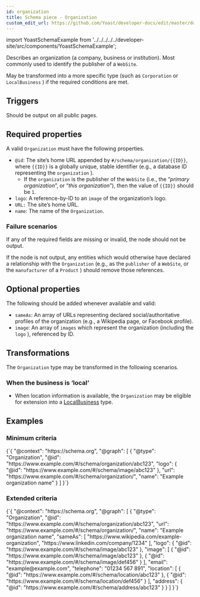```yaml
---
id: organization
title: Schema piece - Organization
custom_edit_url: https://github.com/Yoast/developer-docs/edit/master/docs/features/schema/pieces/organization.md
---
```

import YoastSchemaExample from '../../../../../developer-site/src/components/YoastSchemaExample';

Describes an organization (a company, business or institution). Most commonly used to identify the publisher of a `WebSite`.

May be transformed into a more specific type (such as  `Corporation` or `LocalBusiness` ) if the required conditions are met. 

## Triggers
Should be output on all public pages.

## Required properties
A valid `Organization` must have the following properties.

* `@id`: The site’s home URL appended by `#/schema/organization/{{ID}}`, where `{{ID}}` is a globally unique, stable identifier (e.g., a database ID representing the `organization` ).
	* If the `organization` is the publisher of the `WebSite` (i.e., the “*primary organization*”, or “*this organization*”), then the value of `{{ID}}` should be `1`.
* `logo`: A reference-by-ID to an `image` of the organization’s logo.
* `URL:` The site’s home URL.
* `name`: The name of the `Organization`.

### Failure scenarios
If any of the required fields are missing or invalid, the node should not be output.

If the node is not output, any entities which would otherwise have declared a relationship with the `Organization` (e.g., as the `publisher` of a `WebSite`, or the `manufacturer` of a `Product` ) should remove those references.

## Optional properties
The following should be added whenever available and valid:

* `sameAs`: An array of URLs representing declared social/authoritative profiles of the organization (e.g., a Wikipedia page, or Facebook profile).
* `image`: An array of `images` which represent the organization (including the `logo` ), referenced by ID.

## Transformations
The  `Organization` type may be transformed in the following scenarios.

### When the business is ‘local’
* When location information is available, the `Organization` may be eligible for extension into a [LocalBusiness](https://developer.yoast.com/features/schema/pieces/localbusiness/) type.

## Examples
### Minimum criteria

<YoastSchemaExample>
{`{
      "@context": "https://schema.org",
      "@graph": [
          {
              "@type": "Organization",
              "@id": "https://www.example.com/#/schema/organization/abc123",
              "logo": {
                  "@id": "https://www.example.com/#/schema/image/abc123"
              },
              "url": "https://www.example.com/#/schema/organization/",
              "name": "Example organization name"
          }
      ]
  }`}
</YoastSchemaExample>

### Extended criteria

<YoastSchemaExample>
{`{
      "@context": "https://schema.org",
      "@graph": [
          {
              "@type": "Organization",
              "@id": "https://www.example.com/#/schema/organization/abc123",
              "url": "https://www.example.com/#/schema/organization/",
              "name": "Example organization name",
              "sameAs": [
                  "https://www.wikipedia.com/example-organization",
                  "https://www.linkedin.com/company/1234"
              ],
              "logo": {
                  "@id": "https://www.example.com/#/schema/image/abc123"
              },
              "image": [
                  {
                      "@id": "https://www.example.com/#/schema/image/abc123"
                  },
                  {
                      "@id": "https://www.example.com/#/schema/image/def456"
                  }
              ],
              "email": "example@example.com",
              "telephone": "01234 567 891",
              "location": [
                  {
                      "@id": "https://www.example.com/#/schema/location/abc123"
                  },
                  {
                      "@id": "https://www.example.com/#/schema/location/def456"
                  }
              ],
              "address": {
                  "@id": "https://www.example.com/#/schema/address/abc123"
              }
          }
      ]
  }`}
</YoastSchemaExample>
